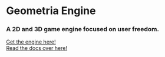 # Geometria Engine
### A 2D and 3D game engine focused on user freedom.

[Get the engine here!](https://github.com/Geometria-Engine/Hub/releases/latest)<br/>
[Read the docs over here!](https://geometria-engine.github.io/docs-v2/#/)

